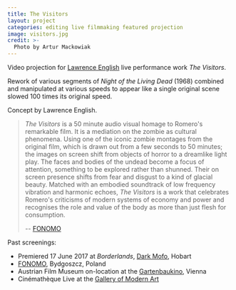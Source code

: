 ```yaml
---
title: The Visitors
layout: project
categories: editing live filmmaking featured projection
image: visitors.jpg
credit: >-
  Photo by Artur Mackowiak
---
```


Video projection for [Lawrence English][lpe] live performance work _The
Visitors_.

Rework of various segments of _Night of the Living Dead_ (1968) combined
and manipulated at various speeds to appear like a single original scene
slowed 100 times its original speed.

Concept by Lawrence English.

> _The Visitors_ is a 50 minute audio visual homage to Romero's remarkable film.
> It is a mediation on the zombie as cultural phenomena. Using one of the iconic
> zombie montages from the original film, which is drawn out from a few seconds
> to 50 minutes; the images on screen shift from objects of horror to a
> dreamlike light play. The faces and bodies of the undead become a focus of
> attention, something to be explored rather than shunned. Their on screen
> presence shifts from fear and disgust to a kind of glacial beauty. Matched
> with an embodied soundtrack of low frequency vibration and harmonic echoes,
> _The Visitors_ is a work that celebrates Romero's criticisms of modern systems
> of economy and power and recognises the role and value of the body as more
> than just flesh for consumption.
>
> -- [FONOMO]

Past screenings:

- Premiered 17 June 2017 at _Borderlands_, [Dark Mofo], Hobart
- [FONOMO], Bydgoszcz, Poland
- Austrian Film Museum on-location at the [Gartenbaukino], Vienna
- Cinémathèque Live at the [Gallery of Modern Art][goma]

[dark mofo]: https://2017-program.darkmofo.net.au/2017-program/borderlands/
[lpe]: http://www.lawrenceenglish.com/
[fonomo]: http://www.wetmusic.pl/fonomo-info-ver.php?idg=1&idm=3&id=522&year=2017&chgv=2
[gartenbaukino]: https://www.gartenbaukino.at/programdetail/program/a-tribute-to-george-a-romero.html
[goma]: https://www.qagoma.qld.gov.au/whats-on/cinema/programs/cinematheque-live-lawrence-englishs-the-visitors
